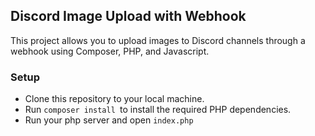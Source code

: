 ## Discord Image Upload with Webhook

This project allows you to upload images to Discord channels through a webhook using Composer, PHP, and Javascript.

### Setup
- Clone this repository to your local machine.
- Run `composer install `to install the required PHP dependencies.
- Run your php server and open `index.php`